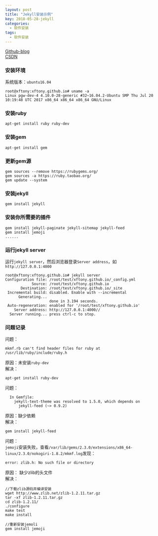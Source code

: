 ```yaml
---
layout: post
title: "Jekyll安装示例"  
key: 2018-05-28-jekyll
categories:
  - 软件安装
tags:
  - 软件安装
---
```


[Github-blog](https://xftony.github.io/all.html)     
[CSDN](https://blog.csdn.net/xftony) 

### 安装环境   
系统版本：`ubuntu16.04` 

	root@xftony:xftony.github.io# uname -a
	Linux pgw-dev-4 4.10.0-28-generic #32~16.04.2-Ubuntu SMP Thu Jul 20 10:19:48 UTC 2017 x86_64 x86_64 x86_64 GNU/Linux

<!--more-->  

### 安装ruby  
    
    apt-get install ruby ruby-dev

### 安装gem  

    apt-get install gem

### 更新gem源  

	gem sources --remove https://rubygems.org/
	gem sources -a https://ruby.taobao.org/
	gem update --system
	
### 安装jekyll  

	gem install jekyll

### 安装你所需要的插件

    gem install jekyll-paginate jekyll-sitemap jekyll-feed
    gem install jemoji
    ......

### 运行jekyll server
运行`jekyll server`，然后浏览器登录`Server address`，如`http://127.0.0.1:4000`

    root@xftony:xftony.github.io# jekyll server     
	Configuration file: /root/test/xftony.github.io/_config.yml
	            Source: /root/test/xftony.github.io
	       Destination: /root/test/xftony.github.io/_site
	 Incremental build: disabled. Enable with --incremental
	      Generating... 
	                    done in 3.194 seconds.
	 Auto-regeneration: enabled for '/root/test/xftony.github.io'
	    Server address: http://127.0.0.1:4000//
	  Server running... press ctrl-c to stop.

### 问题记录

问题：
  
    mkmf.rb can't find header files for ruby at /usr/lib/ruby/include/ruby.h

原因：未安装`ruby-dev`  
解决：

    apt-get install ruby-dev



问题：  

	  In Gemfile:
	    jekyll-text-theme was resolved to 1.5.0, which depends on
	      jekyll-feed (~> 0.9.2)   

原因：缺少依赖   
解决：
  
    gem install jekyll-feed


问题：  
`jemoji`安装失败，查看`/var/lib/gems/2.3.0/extensions/x86_64-linux/2.3.0/nokogiri-1.8.2/mkmf.log`发现：

    error: zlib.h: No such file or directory

原因： 缺少zlib的头文件  
解决：

    //下载zlib源码并编译安装  
    wget http://www.zlib.net/zlib-1.2.11.tar.gz  
    tar -xf zlib-1.2.11.tar.gz 
	cd zlib-1.2.11/
	./configure 
	make test
	make install

	//重新安装jemoli
	gem install jemoji
